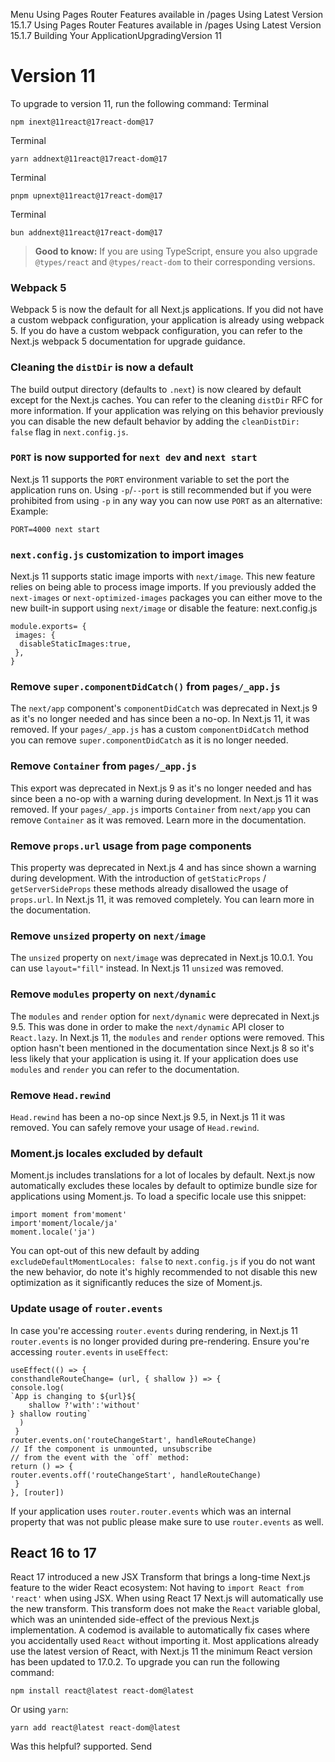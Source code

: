 Menu
Using Pages Router
Features available in /pages
Using Latest Version
15.1.7
Using Pages Router
Features available in /pages
Using Latest Version
15.1.7
Building Your ApplicationUpgradingVersion 11
# Version 11
To upgrade to version 11, run the following command:
Terminal
```
npm inext@11react@17react-dom@17
```

Terminal
```
yarn addnext@11react@17react-dom@17
```

Terminal
```
pnpm upnext@11react@17react-dom@17
```

Terminal
```
bun addnext@11react@17react-dom@17
```

> **Good to know:** If you are using TypeScript, ensure you also upgrade `@types/react` and `@types/react-dom` to their corresponding versions.
### Webpack 5
Webpack 5 is now the default for all Next.js applications. If you did not have a custom webpack configuration, your application is already using webpack 5. If you do have a custom webpack configuration, you can refer to the Next.js webpack 5 documentation for upgrade guidance.
### Cleaning the `distDir` is now a default
The build output directory (defaults to `.next`) is now cleared by default except for the Next.js caches. You can refer to the cleaning `distDir` RFC for more information.
If your application was relying on this behavior previously you can disable the new default behavior by adding the `cleanDistDir: false` flag in `next.config.js`.
### `PORT` is now supported for `next dev` and `next start`
Next.js 11 supports the `PORT` environment variable to set the port the application runs on. Using `-p`/`--port` is still recommended but if you were prohibited from using `-p` in any way you can now use `PORT` as an alternative:
Example:
```
PORT=4000 next start

```

### `next.config.js` customization to import images
Next.js 11 supports static image imports with `next/image`. This new feature relies on being able to process image imports. If you previously added the `next-images` or `next-optimized-images` packages you can either move to the new built-in support using `next/image` or disable the feature:
next.config.js
```
module.exports= {
 images: {
  disableStaticImages:true,
 },
}
```

### Remove `super.componentDidCatch()` from `pages/_app.js`
The `next/app` component's `componentDidCatch` was deprecated in Next.js 9 as it's no longer needed and has since been a no-op. In Next.js 11, it was removed.
If your `pages/_app.js` has a custom `componentDidCatch` method you can remove `super.componentDidCatch` as it is no longer needed.
### Remove `Container` from `pages/_app.js`
This export was deprecated in Next.js 9 as it's no longer needed and has since been a no-op with a warning during development. In Next.js 11 it was removed.
If your `pages/_app.js` imports `Container` from `next/app` you can remove `Container` as it was removed. Learn more in the documentation.
### Remove `props.url` usage from page components
This property was deprecated in Next.js 4 and has since shown a warning during development. With the introduction of `getStaticProps` / `getServerSideProps` these methods already disallowed the usage of `props.url`. In Next.js 11, it was removed completely.
You can learn more in the documentation.
### Remove `unsized` property on `next/image`
The `unsized` property on `next/image` was deprecated in Next.js 10.0.1. You can use `layout="fill"` instead. In Next.js 11 `unsized` was removed.
### Remove `modules` property on `next/dynamic`
The `modules` and `render` option for `next/dynamic` were deprecated in Next.js 9.5. This was done in order to make the `next/dynamic` API closer to `React.lazy`. In Next.js 11, the `modules` and `render` options were removed.
This option hasn't been mentioned in the documentation since Next.js 8 so it's less likely that your application is using it.
If your application does use `modules` and `render` you can refer to the documentation.
### Remove `Head.rewind`
`Head.rewind` has been a no-op since Next.js 9.5, in Next.js 11 it was removed. You can safely remove your usage of `Head.rewind`.
### Moment.js locales excluded by default
Moment.js includes translations for a lot of locales by default. Next.js now automatically excludes these locales by default to optimize bundle size for applications using Moment.js.
To load a specific locale use this snippet:
```
import moment from'moment'
import'moment/locale/ja'
moment.locale('ja')
```

You can opt-out of this new default by adding `excludeDefaultMomentLocales: false` to `next.config.js` if you do not want the new behavior, do note it's highly recommended to not disable this new optimization as it significantly reduces the size of Moment.js.
### Update usage of `router.events`
In case you're accessing `router.events` during rendering, in Next.js 11 `router.events` is no longer provided during pre-rendering. Ensure you're accessing `router.events` in `useEffect`:
```
useEffect(() => {
consthandleRouteChange= (url, { shallow }) => {
console.log(
`App is changing to ${url}${
    shallow ?'with':'without'
} shallow routing`
  )
 }
router.events.on('routeChangeStart', handleRouteChange)
// If the component is unmounted, unsubscribe
// from the event with the `off` method:
return () => {
router.events.off('routeChangeStart', handleRouteChange)
 }
}, [router])
```

If your application uses `router.router.events` which was an internal property that was not public please make sure to use `router.events` as well.
## React 16 to 17
React 17 introduced a new JSX Transform that brings a long-time Next.js feature to the wider React ecosystem: Not having to `import React from 'react'` when using JSX. When using React 17 Next.js will automatically use the new transform. This transform does not make the `React` variable global, which was an unintended side-effect of the previous Next.js implementation. A codemod is available to automatically fix cases where you accidentally used `React` without importing it.
Most applications already use the latest version of React, with Next.js 11 the minimum React version has been updated to 17.0.2.
To upgrade you can run the following command:
```
npm install react@latest react-dom@latest

```

Or using `yarn`:
```
yarn add react@latest react-dom@latest

```

Was this helpful?
supported.
Send
